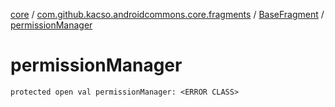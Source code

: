 [core](../../index.md) / [com.github.kacso.androidcommons.core.fragments](../index.md) / [BaseFragment](index.md) / [permissionManager](.)

# permissionManager

`protected open val permissionManager: <ERROR CLASS>`